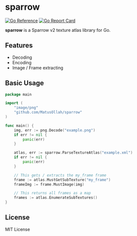 # sparrow

[![Go Reference](https://pkg.go.dev/badge/github.com/MatusOllah/sparrow.svg)](https://pkg.go.dev/github.com/MatusOllah/sparrow)
[![Go Report Card](https://goreportcard.com/badge/github.com/MatusOllah/sparrow)](https://goreportcard.com/report/github.com/MatusOllah/sparrow)

**sparrow** is a Sparrow v2 texture atlas library for Go.

## Features

* Decoding
* Encoding
* Image / Frame extracting

## Basic Usage

```go
package main

import (
    "image/png"
    "github.com/MatusOllah/sparrow"
)

func main() {
    img, err := png.Decode("example.png")
    if err != nil {
        panic(err)
    }

    atlas, err := sparrow.ParseTextureAtlas("example.xml")
    if err != nil {
        panic(err)
    }

    // This gets / extracts the my_frame frame
    frame := atlas.MustGetSubTexture("my_frame")
    frameImg := frame.MustImage(img)

    // This returns all frames as a map
    frames := atlas.EnumerateSubTextures()
}
```

## License

MIT License

